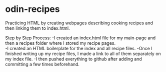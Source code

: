 # odin-recipes
Practicing HTML by creating webpages describing cooking recipes and then linking them to index.html.

Step by Step Process:
-I created an index.html file for my main-page and then a recipes folder where I stored my recipe pages.  
-I created an HTML boilerplate for the index and all recipe files.
-Once I finished writing up my recipe files, I made a link to all of them separately on my index file.
-I then pushed everything to github after adding and committing a few times beforehand. 